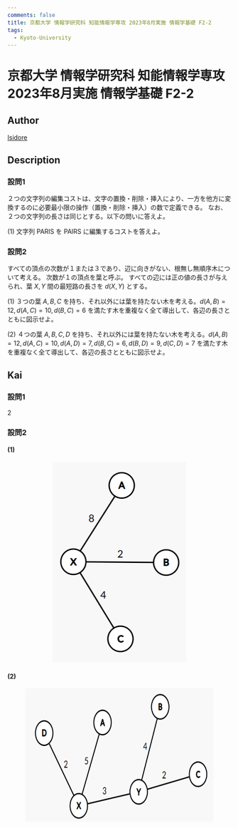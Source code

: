 ```yaml
---
comments: false
title: 京都大学 情報学研究科 知能情報学専攻 2023年8月実施 情報学基礎 F2-2
tags:
  - Kyoto-University
---
```

# 京都大学 情報学研究科 知能情報学専攻 2023年8月実施 情報学基礎 F2-2

## **Author**
[Isidore](https://github.com/heacsing)

## **Description**
### 設問1
２つの文字列の編集コストは、文字の置換・削除・挿入により、一方を他方に変換するのに必要最小限の操作（置換・削除・挿入）の数で定義できる。
なお、２つの文字列の長さは同じとする。以下の問いに答えよ。

(1) 文字列 PARIS を PAIRS に編集するコストを答えよ。

### 設問2
すべての頂点の次数が１または３であり、辺に向きがない、根無し無順序木について考える。
次数が１の頂点を葉と呼ぶ。
すべての辺には正の値の長さが与えられ、葉 $X, Y$ 間の最短路の長さを $d(X, Y)$ とする。

(1) ３つの葉 $A, B, C$ を持ち、それ以外には葉を持たない木を考える。$d(A, B)=12, d(A,C)=10, d(B, C)=6$ を満たす木を重複なく全て導出して、各辺の長さとともに図示せよ。

(2) ４つの葉 $A, B, C, D$ を持ち、それ以外には葉を持たない木を考える。$d(A, B)=12, d(A,C)=10, d(A,D)=7, d(B, C)=6, d(B,D)=9, d(C,D)=7$ を満たす木を重複なく全て導出して、各辺の長さとともに図示せよ。

## **Kai**
### 設問1
2

### 設問2
#### (1)

<figure style="text-align:center;">
  <img src="https://raw.githubusercontent.com/Myyura/the_kai_project_assets/main/kakomonn/kyoto_university/informatics/ist_202308_kiso_f2_2_p1.png" width="300" height="450" alt=""/>
</figure>

#### (2)

<figure style="text-align:center;">
  <img src="https://raw.githubusercontent.com/Myyura/the_kai_project_assets/main/kakomonn/kyoto_university/informatics/ist_202308_kiso_f2_2_p2.png" width="600" height="300" alt=""/>
</figure>